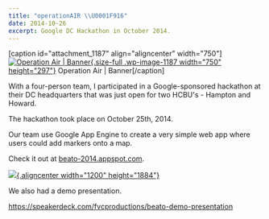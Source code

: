 ```yaml
---
title: "operationAIR \\U0001F916"
date: 2014-10-26
excerpt: Google DC Hackathon in October 2014.
---
```


\[caption id="attachment\_1187" align="aligncenter"
width="750"\][![Operation Air |
Banner](https://fvcproductions.files.wordpress.com/2014/10/hedaer-0011.jpg){.size-full
.wp-image-1187 width="750"
height="297"}](https://fvcproductions.files.wordpress.com/2014/10/hedaer-0011.jpg)
Operation Air | Banner\[/caption\]

With a four-person team, I participated in a Google-sponsored hackathon
at their DC headquarters that was just open for two HCBU's - Hampton and
Howard.

The hackathon took place on October 25th, 2014.

Our team use Google App Engine to create a very simple web app where
users could add markers onto a map.

Check it out at
[beato-2014.appspot.com](http://beato-2014.appspot.com/).

[![](https://mir-s3-cdn-cf.behance.net/project_modules/max_1200/5839b420810715.562f17e65a860.png){.aligncenter
width="1200"
height="1884"}](https://mir-s3-cdn-cf.behance.net/project_modules/max_1200/5839b420810715.562f17e65a860.png)

We also had a demo presentation.

https://speakerdeck.com/fvcproductions/beato-demo-presentation
